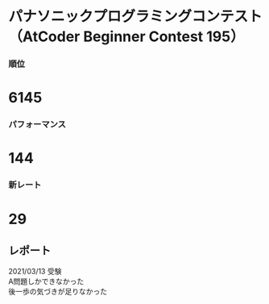 # パナソニックプログラミングコンテスト（AtCoder Beginner Contest 195）

### 順位
# 6145
### パフォーマンス
# 144
### 新レート
# 29
## レポート
2021/03/13 受験  
A問題しかできなかった  
後一歩の気づきが足りなかった
